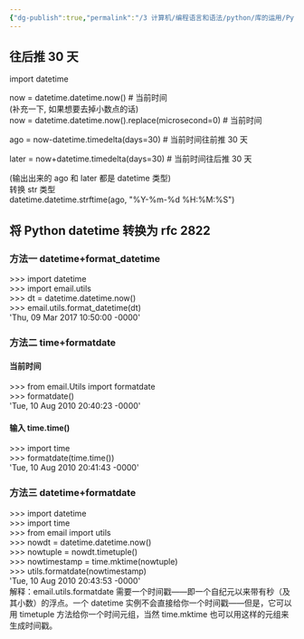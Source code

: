 ```yaml
---
{"dg-publish":true,"permalink":"/3 计算机/编程语言和语法/python/库的运用/Python datetime/","title":"Python datetime"}
---
```



## 往后推 30 天
import datetime

now = datetime.datetime.now() \# 当前时间  
(补充一下, 如果想要去掉小数点的话)  
now = datetime.datetime.now().replace(microsecond=0) \# 当前时间

ago = now-datetime.timedelta(days=30) \# 当前时间往前推 30 天

later = now+datetime.timedelta(days=30) \# 当前时间往后推 30 天

(输出出来的 ago 和 later 都是 datetime 类型)  
转换 str 类型  
datetime.datetime.strftime(ago, "%Y-%m-%d %H:%M:%S")

## 将 Python datetime 转换为 rfc 2822
### 方法一 datetime+format_datetime
\>\>\> import datetime  
\>\>\> import email.utils  
\>\>\> dt = datetime.datetime.now()  
\>\>\> email.utils.format_datetime(dt)  
'Thu, 09 Mar 2017 10:50:00 -0000'
### 方法二 time+formatdate
#### 当前时间
\>\>\> from email.Utils import formatdate  
\>\>\> formatdate()  
'Tue, 10 Aug 2010 20:40:23 -0000'
#### 输入 time.time()
\>\>\> import time  
\>\>\> formatdate(time.time())  
'Tue, 10 Aug 2010 20:41:43 -0000'
### 方法三 datetime+formatdate
\>\>\> import datetime  
\>\>\> import time  
\>\>\> from email import utils  
\>\>\> nowdt = datetime.datetime.now()  
\>\>\> nowtuple = nowdt.timetuple()  
\>\>\> nowtimestamp = time.mktime(nowtuple)  
\>\>\> utils.formatdate(nowtimestamp)  
'Tue, 10 Aug 2010 20:43:53 -0000'  
解释：email.utils.formatdate 需要一个时间戳——即一个自纪元以来带有秒（及其小数）的浮点。一个 datetime 实例不会直接给你一个时间戳——但是，它可以用 timetuple 方法给你一个时间元组，当然 time.mktime 也可以用这样的元组来生成时间戳。